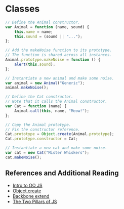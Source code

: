 # Classes

```javascript
// Define the Animal constructor.
var Animal = function (name, sound) {
	this.name = name;
	this.sound = (sound || "...");
};

// Add the makeNoise function to its prototype.
// The function is shared across all instances.
Animal.prototype.makeNoise = function () {
	alert(this.sound);
};

// Instantiate a new animal and make some noise.
var animal = new Animal("Generic");
animal.makeNoise();

// Define the Cat constructor.
// Note that it calls the Animal constructor.
var Cat = function (name) {
	Animal.call(this, name, "Meow!");
};

// Copy the Animal prototype.
// Fix the constructor reference.
Cat.prototype = Object.create(Animal.prototype);
Cat.prototype.constructor = Cat;

// Instantiate a new cat and make some noise.
var cat = new Cat("Mister Whiskers");
cat.makeNoise();
```

## References and Additional Reading

- [Intro to OO JS](http://goo.gl/x0dyct)
- [Object.create](http://goo.gl/GBujf)
- [Backbone extend](http://goo.gl/X7t9I3)
- [The Two Pillars of JS](http://goo.gl/AAXkV6)